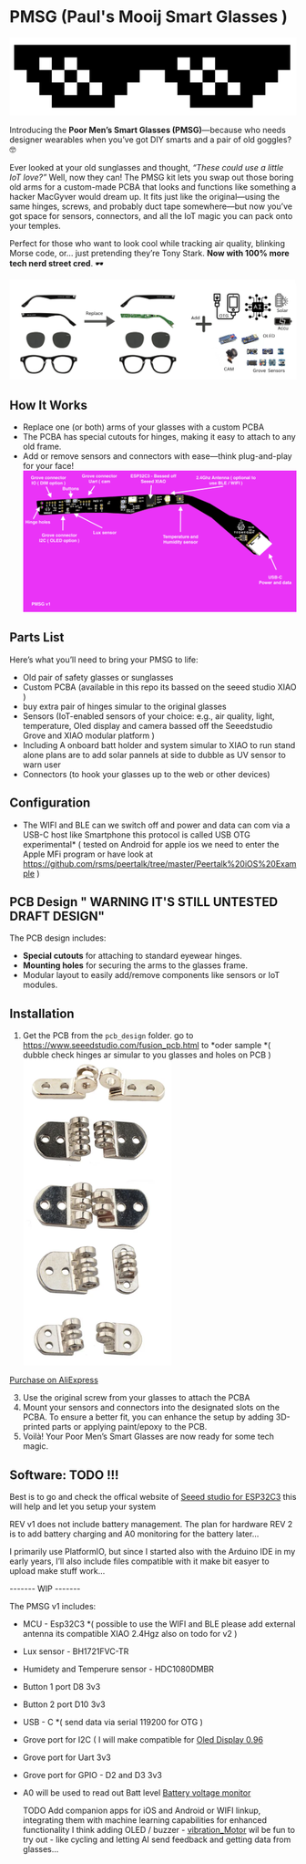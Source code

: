 # PMSG   (Paul's Mooij Smart Glasses )

![PMSG Cool Glasses](/img/cool.png)

Introducing the **Poor Men’s Smart Glasses (PMSG)**—because who needs designer wearables when you’ve got DIY smarts and a pair of old goggles? 🤓

Ever looked at your old sunglasses and thought, *“These could use a little IoT love?”* Well, now they can! The PMSG kit lets you swap out those boring old arms for a custom-made PCBA that looks and functions like something a hacker MacGyver would dream up. It fits just like the original—using the same hinges, screws, and probably duct tape somewhere—but now you’ve got space for sensors, connectors, and all the IoT magic you can pack onto your temples.

Perfect for those who want to look cool while tracking air quality, blinking Morse code, or… just pretending they’re Tony Stark. **Now with 100% more tech nerd street cred**. 🕶️


![PMSG Cool Glasses](/img/Example_flow.png)

## How It Works

- Replace one (or both) arms of your glasses with a custom PCBA 
- The PCBA has special cutouts for hinges, making it easy to attach to any old frame.
- Add or remove sensors and connectors with ease—think plug-and-play for your face!
![PMSG ](/img/pmsgv1.png)

## Parts List

Here’s what you’ll need to bring your PMSG to life:

- Old pair of safety glasses or sunglasses
- Custom PCBA (available in this repo its bassed on the seeed studio XIAO )
- buy extra pair of hinges simular to the original glasses  
- Sensors (IoT-enabled sensors of your choice: e.g., air quality, light, temperature, Oled display and camera bassed off the Seeedstudio Grove and XIAO modular platform )
- Including A onboard batt holder and system simular to XIAO to run stand alone plans are to add solar pannels at side to dubble as UV sensor to warn user 
- Connectors (to hook your glasses up to the web or other devices)

## Configuration 
- The WIFI and BLE can we switch off and power and data can com via a USB-C host like Smartphone this protocol is called USB OTG 
experimental* ( tested on Android for apple ios we need to enter the Apple MFi program or have look at https://github.com/rsms/peertalk/tree/master/Peertalk%20iOS%20Example ) 

## PCB Design " WARNING IT'S STILL UNTESTED DRAFT DESIGN"

The PCB design includes:
- **Special cutouts** for attaching to standard eyewear hinges.
- **Mounting holes** for securing the arms to the glasses frame.
- Modular layout to easily add/remove components like sensors or IoT modules.

## Installation

1. Get the PCB from the `pcb_design` folder. go to https://www.seeedstudio.com/fusion_pcb.html to *oder sample
   *( dubble check hinges ar simular to you glasses and holes on PCB )  
![PMSG ](/img/hinges.png)

[Purchase on AliExpress](https://www.aliexpress.com/item/1005006578852003.html?spm=a2g0o.productlist.main.19.6881yaeCyaeCyD&algo_pvid=940ad7e5-1196-4d4c-bb03-062302b6db00&algo_exp_id=940ad7e5-1196-4d4c-bb03-062302b6db00-9&pdp_npi=4%40dis%21EUR%211.62%211.62%21%21%211.75%211.75%21%40211b653717259752143568539e1d24%2112000037718488758%21sea%21NL%214699555345%21X&curPageLogUid=cUCXLkrXc9w7&utparam-url=scene%3Asearch%7Cquery_from%3A)

3. Use the original screw from your glasses to attach the PCBA
4. Mount your sensors and connectors into the designated slots on the PCBA. To ensure a better fit, you can enhance the setup by adding 3D-printed parts or applying paint/epoxy to the PCB.
5. Voilà! Your Poor Men’s Smart Glasses are now ready for some tech magic.

## Software: TODO !!!
Best is to go and check the offical website of [Seeed studio for ESP32C3](https://wiki.seeedstudio.com/XIAO_ESP32C3_Getting_Started/?gad_source=1&gclid=CjwKCAjw3P-2BhAEEiwA3yPhwBK6aCH6z2kCqP-esxGC8T7rXoWwqtbKFqweMOIq9PhEG1TkwNyJIxoCtSoQAvD_BwE) this will help and let you setup your system

REV v1 does not include battery management. The plan for hardware REV 2 is to add battery charging and A0 monitoring for the battery later... 

I primarily use PlatformIO, but since I started  also with the Arduino IDE in my early years, I’ll also include files compatible with it make bit easyer to upload make stuff work... 

------- WIP  ------- 

The PMSG v1 includes: 
- MCU - Esp32C3 *( possible to use the WIFI and BLE please add external antenna its compatible XIAO 2.4Hgz also on todo for v2 )
- Lux sensor - BH1721FVC-TR
- Humidety and Temperure sensor - HDC1080DMBR
- Button 1  port D8 3v3 
- Button 2  port D10 3v3
- USB - C  *( send data via serial 119200 for OTG ) 
- Grove port for I2C ( I will make compatible for  [Oled Display 0.96](https://wiki.seeedstudio.com/Grove-OLED_Display_0.96inch/)
- Grove port for Uart 3v3
- Grove port for GPIO  - D2 and D3 3v3
  
- A0 will be used to read out Batt level  [Battery voltage monitor]([https://wiki.seeedstudio.com/Grove-OLED_Display_0.96inch/](https://forum.seeedstudio.com/t/battery-voltage-monitor-and-ad-conversion-for-xiao-esp32c/267535) )

  TODO
  Add companion apps for iOS and Android or WIFI linkup, integrating them with machine learning capabilities for enhanced functionality I think adding OLED / buzzer - [vibration_Motor]( https://wiki.seeedstudio.com/Grove-Vibration_Motor) wil be fun to try out - like cycling and letting AI send feedback and getting data from glasses... 

